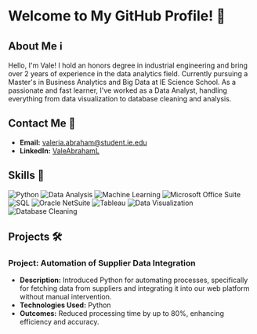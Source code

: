 # Welcome to My GitHub Profile! 👋

## About Me ℹ️

Hello, I'm Vale! I hold an honors degree in industrial engineering and bring over 2 years of experience in the data analytics field. Currently pursuing a Master's in Business Analytics and Big Data at IE Science School. As a passionate and fast learner, I've worked as a Data Analyst, handling everything from data visualization to database cleaning and analysis.

## Contact Me 📧

- **Email:** valeria.abraham@student.ie.edu
- **LinkedIn:** [ValeAbrahamL](https://www.linkedin.com/in/valeabrahaml/)

## Skills 🚀

![Python](https://img.shields.io/badge/-Python-blue) ![Data Analysis](https://img.shields.io/badge/-Data%20Analysis-green) ![Machine Learning](https://img.shields.io/badge/-Machine%20Learning-orange) ![Microsoft Office Suite](https://img.shields.io/badge/-Microsoft%20Office%20Suite-red) ![SQL](https://img.shields.io/badge/-SQL-brightgreen) ![Oracle NetSuite](https://img.shields.io/badge/-Oracle%20NetSuite-yellow) ![Tableau](https://img.shields.io/badge/-Tableau-brown) ![Data Visualization](https://img.shields.io/badge/-Data%20Visualization-purple) ![Database Cleaning](https://img.shields.io/badge/-Database%20Cleaning-gray)

## Projects 🛠️

### Project: Automation of Supplier Data Integration
- **Description:** Introduced Python for automating processes, specifically for fetching data from suppliers and integrating it into our web platform without manual intervention.
- **Technologies Used:** Python
- **Outcomes:** Reduced processing time by up to 80%, enhancing efficiency and accuracy.
